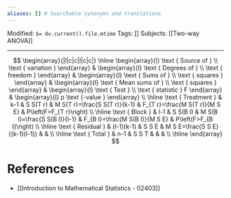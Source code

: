 ```yaml
---
aliases: [] # Searchable synonyms and translations
---
```

Modified: `$= dv.current().file.mtime`
Tags: []
Subjects: [[Two-way ANOVA]]
****

$$
\begin{array}{|l|c|c|l|c|c|}
\hline \begin{array}{l}
\text { Source of } \\
\text { variation }
\end{array} & \begin{array}{l}
\text { Degrees of } \\
\text { freedom }
\end{array} & \begin{array}{l}
\text { Sums of } \\
\text { squares }
\end{array} & \begin{array}{l}
\text { Mean sums of } \\
\text { squares }
\end{array} & \begin{array}{l}
\text { Test } \\
\text { statistic } F
\end{array} & \begin{array}{l}
p
\text {-value }
\end{array} \\
\hline \text { Treatment } & k-1 & S S(T r) & M S(T r)=\frac{S S(T r)}{k-1} & F_{T r}=\frac{M S(T r)}{M S E} & P\left(F>F_{T r}\right) \\
\hline \text { Block } & l-1 & S S(B l) & M S(B l)=\frac{S S(B l)}{l-1} & F_{B l}=\frac{M S(B I)}{M S E} & P\left(F>F_{B l}\right) \\
\hline \text { Residual } & (l-1)(k-1) & S S E & M S E=\frac{S S E}{(k-1)(l-1)} & & \\
\hline \text { Total } & n-1 & S S T & & & \\
\hline
\end{array}
$$


# References
- [[Introduction to Mathematical Statistics - 02403]]